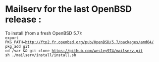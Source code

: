 # Mailserv for the last OpenBSD release : 

To install (from a fresh OpenBSD 5.7):<br>
<code>export PKG_PATH=http://ftp2.fr.openbsd.org/pub/OpenBSD/5.7/packages/amd64/</code>  
<code>pkg_add git</code>    
<code>cd /var && git clone https://github.com/wesley974/mailserv.git</code>  
<code>sh ./mailserv/install/install.sh

